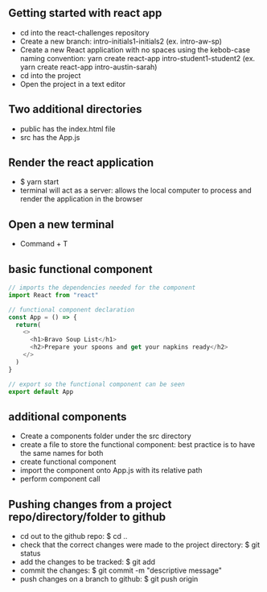 ## Getting started with react app
- cd into the react-challenges repository
- Create a new branch: intro-initials1-initials2 (ex. intro-aw-sp)
- Create a new React application with no spaces using the kebob-case naming convention: yarn create react-app intro-student1-student2 (ex. yarn create react-app intro-austin-sarah)
- cd into the project
- Open the project in a text editor

## Two additional directories
- public has the index.html file
- src has the App.js

## Render the react application
- $ yarn start
- terminal will act as a server: allows the local computer to process and render the application in the browser

## Open a new terminal
- Command + T

## basic functional component
```js
// imports the dependencies needed for the component
import React from "react"

// functional component declaration
const App = () => {
  return(
    <>
      <h1>Bravo Soup List</h1>
      <h2>Prepare your spoons and get your napkins ready</h2>
    </>
  )
}

// export so the functional component can be seen
export default App
```

## additional components
- Create a components folder under the src directory
- create a file to store the functional component: best practice is to have the same names for both
- create functional component
- import the component onto App.js with its relative path
- perform component call

## Pushing changes from a project repo/directory/folder to github
  - cd out to the github repo: $ cd ..
  - check that the correct changes were made to the project directory: $ git status
  - add the changes to be tracked: $ git add <file-or-folder-name>
  - commit the changes: $ git commit -m "descriptive message"
  - push changes on a branch to github: $ git push origin <branch-name>
    

